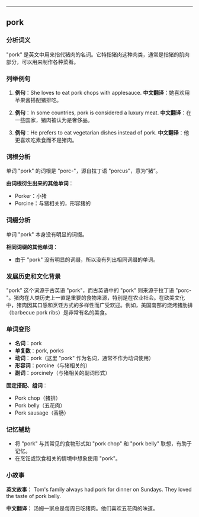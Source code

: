 
---------------
## pork
### 分析词义

"pork" 是英文中用来指代猪肉的名词。它特指猪肉这种肉类，通常是指猪的肌肉部分，可以用来制作各种菜肴。

### 列举例句

1. **例句**：She loves to eat pork chops with applesauce.
   **中文翻译**：她喜欢用苹果酱搭配猪排吃。

2. **例句**：In some countries, pork is considered a luxury meat.
   **中文翻译**：在一些国家，猪肉被认为是奢侈品。

3. **例句**：He prefers to eat vegetarian dishes instead of pork.
   **中文翻译**：他更喜欢吃素食而不是猪肉。

### 词根分析

单词 "pork" 的词根是 "porc-"，源自拉丁语 "porcus"，意为“猪”。

**由词根衍生出来的其他单词**：
- Porker：小猪
- Porcine：与猪相关的，形容猪的

### 词缀分析

单词 "pork" 本身没有明显的词缀。

**相同词缀的其他单词**：
- 由于 "pork" 没有明显的词缀，所以没有列出相同词缀的单词。

### 发展历史和文化背景

"pork" 这个词源于古英语 "pork"，而古英语中的 "pork" 则来源于拉丁语 "porc-"。猪肉在人类历史上一直是重要的食物来源，特别是在农业社会。在欧美文化中，猪肉因其口感和烹饪方式的多样性而广受欢迎。例如，美国南部的烧烤猪肋排（barbecue pork ribs）是非常有名的美食。

### 单词变形

- **名词**：pork
- **单复数**：pork, porks
- **动词**：pork（这里 "pork" 作为名词，通常不作为动词使用）
- **形容词**：porcine（与猪相关的）
- **副词**：porcinely（与猪相关的副词形式）

**固定搭配、组词**：
- Pork chop（猪排）
- Pork belly（五花肉）
- Pork sausage（香肠）

### 记忆辅助

- 将 "pork" 与其常见的食物形式如 "pork chop" 和 "pork belly" 联想，有助于记忆。
- 在烹饪或饮食相关的情境中想象使用 "pork"。

### 小故事

**英文故事**：
Tom's family always had pork for dinner on Sundays. They loved the taste of pork belly.

**中文翻译**：
汤姆一家总是每周日吃猪肉。他们喜欢五花肉的味道。

